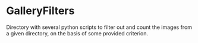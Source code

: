 # GalleryFilters
Directory with several python scripts to filter out and count the images from a given directory, on the basis of some provided criterion.
